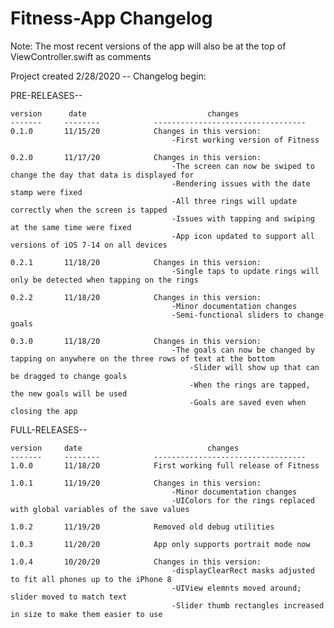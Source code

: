 # Fitness-App Changelog

Note: The most recent versions of the app will also be at the top of ViewController.swift as comments

Project created 2/28/2020 -- Changelog begin:

PRE-RELEASES--

	version		 date							changes
	-------		--------			----------------------------------
	0.1.0		11/15/20			Changes in this version:
										-First working version of Fitness

	0.2.0		11/17/20			Changes in this version:
										-The screen can now be swiped to change the day that data is displayed for
										-Rendering issues with the date stamp were fixed
										-All three rings will update correctly when the screen is tapped
										-Issues with tapping and swiping at the same time were fixed
										-App icon updated to support all versions of iOS 7-14 on all devices

	0.2.1		11/18/20			Changes in this version:
										-Single taps to update rings will only be detected when tapping on the rings

	0.2.2		11/18/20			Changes in this version:
										-Minor documentation changes
										-Semi-functional sliders to change goals

	0.3.0		11/18/20			Changes in this version:
										-The goals can now be changed by tapping on anywhere on the three rows of text at the bottom
											-Slider will show up that can be dragged to change goals
											-When the rings are tapped, the new goals will be used
											-Goals are saved even when closing the app
											

FULL-RELEASES--

	version		date							changes
	-------		--------			----------------------------------
	1.0.0		11/18/20			First working full release of Fitness
	
	1.0.1		11/19/20			Changes in this version:
										-Minor documentation changes
										-UIColors for the rings replaced with global variables of the save values

	1.0.2		11/19/20			Removed old debug utilities
	
	1.0.3		11/20/20			App only supports portrait mode now

	1.0.4		10/20/20			Changes in this version:
										-displayClearRect masks adjusted to fit all phones up to the iPhone 8
										-UIView elemnts moved around; slider moved to match text
										-Slider thumb rectangles increased in size to make them easier to use
